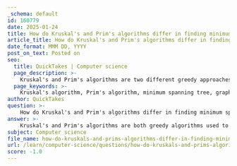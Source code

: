 ```yaml
---
_schema: default
id: 160779
date: 2025-01-24
title: How do Kruskal's and Prim's algorithms differ in finding minimum spanning trees?
article_title: How do Kruskal's and Prim's algorithms differ in finding minimum spanning trees?
date_format: MMM DD, YYYY
post_on_text: Posted on
seo:
  title: QuickTakes | Computer science
  page_description: >-
    Kruskal's and Prim's algorithms are two different greedy approaches to finding the Minimum Spanning Tree (MST) of a graph, each with its own methods for edge processing, data structures, and efficiency based on graph characteristics.
  page_keywords: >-
    Kruskal's algorithm, Prim's algorithm, minimum spanning tree, graph theory, greedy algorithms, disjoint-set, union-find, priority queue, adjacency list, time complexity, sparse graphs, dense graphs
author: QuickTakes
question: >-
    How do Kruskal's and Prim's algorithms differ in finding minimum spanning trees?
answer: >-
    Kruskal's and Prim's algorithms are both greedy algorithms used to find the Minimum Spanning Tree (MST) of a connected, undirected graph with weighted edges. However, they differ significantly in their approach and implementation.\n\n### Key Differences:\n\n1. **Approach**:\n   - **Kruskal's Algorithm**: This algorithm focuses on edges. It starts with an empty graph and adds edges in increasing order of weight, ensuring that no cycles are formed. It uses a disjoint-set (union-find) data structure to keep track of which vertices are in which components, allowing it to efficiently check for cycles.\n   - **Prim's Algorithm**: This algorithm focuses on vertices. It starts with a single vertex and grows the MST by adding the smallest edge that connects a vertex in the MST to a vertex outside of it. It uses a priority queue to efficiently select the next edge with the minimum weight.\n\n2. **Data Structure**:\n   - **Kruskal's Algorithm**: Utilizes a disjoint-set data structure to manage and merge different components of the graph.\n   - **Prim's Algorithm**: Utilizes a priority queue (often implemented with a min-heap) to keep track of the minimum weight edges connecting the MST to the remaining vertices.\n\n3. **Graph Representation**:\n   - **Kruskal's Algorithm**: Works well with edge list representations since it processes edges in sorted order.\n   - **Prim's Algorithm**: More efficient with adjacency list representations, as it can quickly access the neighbors of the current vertex.\n\n4. **Time Complexity**:\n   - **Kruskal's Algorithm**: The time complexity is $O(E \log E)$, where $E$ is the number of edges. This is due to the sorting of edges and the union-find operations.\n   - **Prim's Algorithm**: The time complexity can be $O(E \log V)$ when using a priority queue, where $V$ is the number of vertices. This is because each edge is processed once, and the priority queue operations take logarithmic time.\n\n5. **Use Cases**:\n   - **Kruskal's Algorithm**: More suitable for sparse graphs where the number of edges is much less than the number of vertices.\n   - **Prim's Algorithm**: More efficient for dense graphs where the number of edges is close to the maximum possible.\n\n### Pseudocode Examples:\n\n**Kruskal's Algorithm**:\n```plaintext\nKruskal(graph):\n    T = empty set // set to store the resulting minimum spanning tree\n    sort edges of graph in non-decreasing order by weight\n    for each edge (u, v) in sorted edges:\n        if find(u) != find(v): // check if u and v are in different components\n            T.add((u, v)) // add edge to the MST\n            union(u, v) // merge the components\n    return T\n```\n\n**Prim's Algorithm**:\n```plaintext\nPrim(graph, start):\n    create a set to store the minimum spanning tree (MST)\n    create a priority queue\n    enqueue start into the priority queue with priority 0\n    \n    while the priority queue is not empty:\n        current = dequeue from the priority queue\n        add current to MST\n        \n        for each neighbor in graph[current]:\n            if neighbor is not in MST:\n                enqueue neighbor into the priority queue with priority weight(current, neighbor)\n```\n\n### Conclusion:\nBoth algorithms are effective for finding the MST, but the choice between them depends on the specific characteristics of the graph and the requirements of the application. Understanding their differences helps in selecting the appropriate algorithm for a given problem.
subject: Computer science
file_name: how-do-kruskals-and-prims-algorithms-differ-in-finding-minimum-spanning-trees.md
url: /learn/computer-science/questions/how-do-kruskals-and-prims-algorithms-differ-in-finding-minimum-spanning-trees
score: -1.0
---
```


&nbsp;